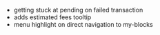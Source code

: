 - getting stuck at pending on failed transaction
- adds estimated fees tooltip
- menu highlight on direct navigation to my-blocks
